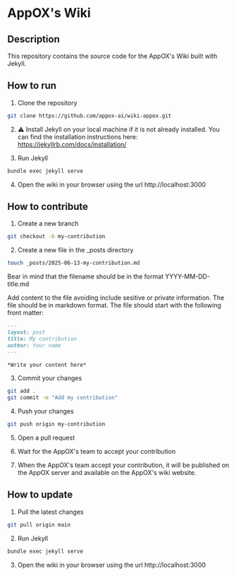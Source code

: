 # AppOX's Wiki

## Description

This repository contains the source code for the AppOX's Wiki built with Jekyll.

## How to run

1. Clone the repository
```bash
git clone https://github.com/appox-ai/wiki-appox.git
```

2. ⚠️ Install Jekyll on your local machine if it is not already installed. You can find the installation instructions here: https://jekyllrb.com/docs/installation/

3. Run Jekyll
```bash
bundle exec jekyll serve
```

4. Open the wiki in your browser using the url http://localhost:3000

## How to contribute

1. Create a new branch
```bash
git checkout -b my-contribution
```

2. Create a new file in the _posts directory
```bash
touch _posts/2025-06-13-my-contribution.md
```
Bear in mind that the filename should be in the format YYYY-MM-DD-title.md

Add content to the file avoiding include sesitive or private information. The file should be in markdown format. The file should start with the following front matter:

```markdown
---
layout: post
title: My contribution
author: Your name
---

*Write your content here*

```

3. Commit your changes
```bash
git add .
git commit -m "Add my contribution"
```

4. Push your changes
```bash
git push origin my-contribution
```

5. Open a pull request

6. Wait for the AppOX's team to accept your contribution

7. When the AppOX's team accept your contribution, it will be published on the AppOX server and available on the AppOX's wiki website.

## How to update

1. Pull the latest changes
```bash
git pull origin main
```

2. Run Jekyll
```bash
bundle exec jekyll serve
```

3. Open the wiki in your browser using the url http://localhost:3000
